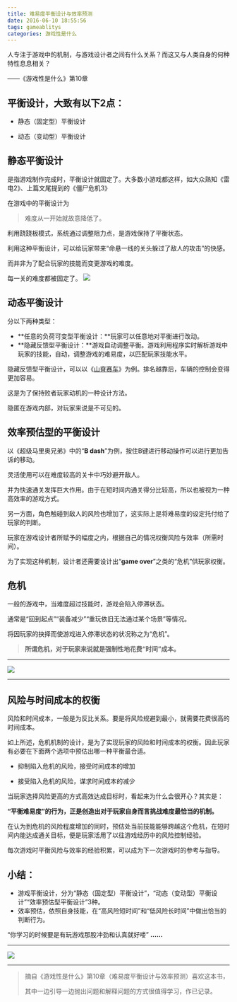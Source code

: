 ```yaml
---
title: 难易度平衡设计与效率预测
date: 2016-06-10 18:55:56
tags: gameablitys
categories: 游戏性是什么
---
```


人专注于游戏中的机制，与游戏设计者之间有什么关系？而这又与人类自身的何种特性息息相关？

——《游戏性是什么》第10章

## 平衡设计，大致有以下2点：

- 静态（固定型）平衡设计

- 动态（变动型）平衡设计

## 静态平衡设计

是指游戏制作完成时，平衡设计就固定了。大多数小游戏都这样，如大众熟知《雷电2》、上篇文尾提到的《僵尸危机3》

在游戏中的平衡设计为

> 难度从一开始就故意降低了。

利用跷跷板模式，系统通过调整阻力点，是游戏保持了平衡状态。

利用这种平衡设计，可以给玩家带来“命悬一线的关头躲过了敌人的攻击”的快感。

而并非为了配合玩家的技能而变更游戏的难度。

每一关的难度都被固定了。
![](http://upload-images.jianshu.io/upload_images/1171873-c7a2caa76dea0fe7.gif?imageMogr2/auto-orient/strip)

## 动态平衡设计

分以下两种类型：

- **任意的负荷可变型平衡设计：**玩家可以任意地对平衡进行改动。
- **隐藏反馈型平衡设计：**游戏自动调整平衡。游戏利用程序实时解析游戏中玩家的技能，自动，调整游戏的难易度，以匹配玩家技能水平。

隐藏反馈型平衡设计，可以以《[山脊赛车](http://baike.baidu.com/link?url=q1K1FOsroMXxkJ6G7aAtvudxWn5papTNXA4wKr5Z3CWrEHTZAAJ6YcV-dO6toAUigCIW-saK6BPmK7Pvk3G65a#2)》为例。排名越靠后，车辆的控制会变得更加容易。

这是为了保持败者玩家动机的一种设计方法。

隐匿在游戏内部，对玩家来说是不可见的。

## 效率预估型的平衡设计

以《超级马里奥兄弟》中的“**B dash**”为例，按住B键进行移动操作可以进行更加告诉的移动。

灵活使用可以在难度较高的关卡中巧妙避开敌人。

并为快速通关发挥巨大作用。由于在短时间内通关得分比较高，所以也被视为一种高效率的游戏方式。

另一方面，角色触碰到敌人的风险也增加了，这实际上是将难易度的设定托付给了玩家的判断。

玩家在游戏设计者所赋予的幅度之内，根据自己的情况权衡风险与效率（所需时间）。

为了实现这种机制，设计者还需要设计出“**game over**”之类的“危机”供玩家权衡。

## 危机

一般的游戏中，当难度超过技能时，游戏会陷入停滞状态。

通常是“回到起点”“装备减少”“重玩依旧无法通过某个场景”等情况。

将因玩家的抉择而使游戏进入停滞状态的状况称之为“危机”。

> **所谓危机，对于玩家来说就是强制性地花费“时间”成本。**

***

[![](http://upload-images.jianshu.io/upload_images/1171873-ae702f7f6686762d.jpg?imageMogr2/auto-orient/strip%7CimageView2/2/w/1240)](http://7xn7w0.com1.z0.glb.clouddn.com/wp-content/uploads/2016/07/clock-650753_1280-785x510.jpg)

***

## 风险与时间成本的权衡

风险和时间成本，一般是为反比关系。要是将风险规避到最小，就需要花费很高的时间成本。

如上所述，危机机制的设计，是为了实现玩家的风险和时间成本的权衡。因此玩家有必要在下面两个选项中预估出哪一种平衡最合适。

- 抑制陷入危机的风险，接受时间成本的增加


- 接受陷入危机的风险，谋求时间成本的减少

当玩家选择风险更高的方式高效达成目标时，看起来为什么会很开心？其实是：

**“平衡难易度”的行为，正是创造出对于玩家自身而言挑战难度最恰当的机制。**

在认为到危机的风险程度增加的同时，预估处当前技能能够跨越这个危机，在短时间内能达成通关目标，便是玩家活用了以往游戏经历中的风险控制经验。

每次游戏时平衡风险与效率的经验积累，可以成为下一次游戏时的参考与指导。

## 小结：

- 游戏平衡设计，分为“静态（固定型）平衡设计”，“动态（变动型）平衡设计”“效率预估型平衡设计”3种。
- 效率预估，依照自身技能，在“高风险短时间”和“低风险长时间”中做出恰当的判断行为。



“你学习的时候要是有玩游戏那股冲劲和认真就好喽”
**……**

***

![](http://upload-images.jianshu.io/upload_images/1171873-8114c2764d17b974.gif?imageMogr2/auto-orient/strip)

***

> 摘自《游戏性是什么》第10章（难易度平衡设计与效率预测）喜欢这本书，
>
> 其中一边引导一边抛出问题和解释问题的方式很值得学习，作已记录。

